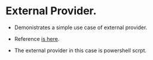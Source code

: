 # External Provider.

- Demonistrates a simple use case of external provider. 

- Reference [is here](https://registry.terraform.io/providers/hashicorp/external/latest/docs/data-sources/data_source). 

- The external provider in this case is powershell scrpt.